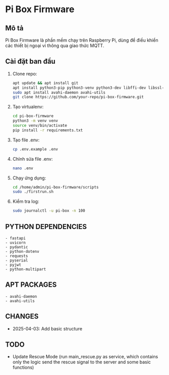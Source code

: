 # Pi Box Firmware
## Mô tả
Pi Box Firmware là phần mềm chạy trên Raspberry Pi, dùng để điều khiển các thiết bị ngoại vi thông qua giao thức MQTT.

## Cài đặt ban đầu
1. Clone repo:
   ```bash
   apt update && apt install git
   apt install python3-pip python3-venv python3-dev libffi-dev libssl-dev python-dotenv
   sudo apt install avahi-daemon avahi-utils
   git clone https://github.com/your-repo/pi-box-firmware.git
    ```
2. Tạo virtualenv:
    ```bash
    cd pi-box-firmware
    python3 -m venv venv
    source venv/bin/activate
    pip install -r requirements.txt
    ```
3. Tạo file .env:
    ```bash
    cp .env.example .env
    ```
4. Chỉnh sửa file .env:
    ```bash
    nano .env
    ```
5. Chạy ứng dụng:
    ```bash
    cd /home/admin/pi-box-firmware/scripts
    sudo ./firstrun.sh
    ```
6. Kiểm tra log:
    ```bash
    sudo journalctl -u pi-box -n 100
    ```

## PYTHON DEPENDENCIES
    - fastapi
    - uvicorn
    - pydantic
    - python-dotenv
    - requests
    - pyserial
    - pyjwt
    - python-multipart

## APT PACKAGES
    - avahi-daemon
    - avahi-utils

## CHANGES
- 2025-04-03: Add basic structure



## TODO
- Update Rescue Mode (run main_rescue.py as service, which contains only the logic send the rescue signal to the server and some basic functions)